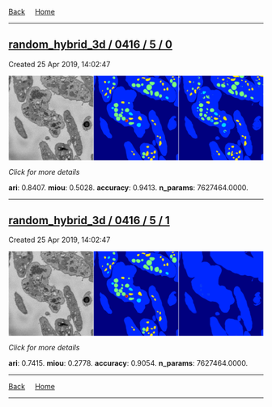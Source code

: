 
[Back](..)&nbsp;&nbsp;&nbsp;&nbsp;&nbsp;[Home](https://leapmanlab.github.io/snapshots)

---

<div class="summary"><a href="0"><h2>random_hybrid_3d / 0416 / 5 / 0</h2></a><p>Created 25 Apr 2019, 14:02:47
</p><a href="0"><img src="0/media/summary.png" align="center"></a><p>
<i>Click for more details</i>
</p></div>

**ari**: 0.8407. **miou**: 0.5028. **accuracy**: 0.9413. **n_params**: 7627464.0000. 

---

<div class="summary"><a href="1"><h2>random_hybrid_3d / 0416 / 5 / 1</h2></a><p>Created 25 Apr 2019, 14:02:47
</p><a href="1"><img src="1/media/summary.png" align="center"></a><p>
<i>Click for more details</i>
</p></div>

**ari**: 0.7415. **miou**: 0.2778. **accuracy**: 0.9054. **n_params**: 7627464.0000. 

---

[Back](..)&nbsp;&nbsp;&nbsp;&nbsp;&nbsp;[Home](https://leapmanlab.github.io/snapshots)

---